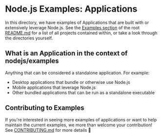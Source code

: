# Node.js Examples: Applications

In this directory, we have examples of Applications that are built with or extensively leverage Node.js. See the [Examples section](../README.md#examples) of the root [README.md](../README.md) for a list of all projects contained within, or take a look through the directories yourself.

## What is an Application in the context of nodejs/examples

Anything that can be considered a standalone application. For example:

- Desktop applications that bundle or otherwise use Node.js
- Mobile applications that leverage Node.js
- Other bundled applications that can be run as a standalone executable

## Contributing to Examples

If you're interested in seeing more examples of applications or want to help maintain the current examples, we more than welcome your contribution! See [CONTRIBUTING.md](../CONTRIBUTING.md) for more details 🤗
